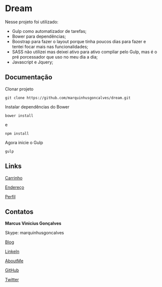 # Dream

Nesse projeto foi utilizado:
+ Gulp como automatizador de tarefas;
+ Bower para dependências;
+ Boostrap para fazer o layout porque tinha poucos dias para fazer e tentei focar mais nas funcionalidades;
+ SASS não utilizei mas deixei ativo para ativo  compliar pelo Gulp, mas é o pré porcessador que uso no meu dia a dia;
+ Javascript e Jquery;

## Documentação

Clonar projeto 

```
git clone https://github.com/marquinhusgoncalves/dream.git
```

Instalar dependências do Bower

```
bower install
```

e

```
npm install
```

Agora inicie o Gulp

```
gulp
```

## Links

[Carrinho](http://oceanoweb.com.br/dream/carrinho.html)

[Endereço](http://oceanoweb.com.br/dream/endereco.html)

[Perfil](http://oceanoweb.com.br/dream/perfil.html)

## Contatos

**Marcus Vinicius Gonçalves**

Skype: marquinhusgoncalves

[Blog](http://marquinhusgoncalves.com)

[LinkeIn](http://br.linkedin.com/in/marcusviniciusgoncalves/)

[AboutMe](http://about.me/marquinhusgoncalves)

[GitHub](https://github.com/marquinhusgoncalves)

[Twitter](https://twitter.com/marquinhusgonc)
